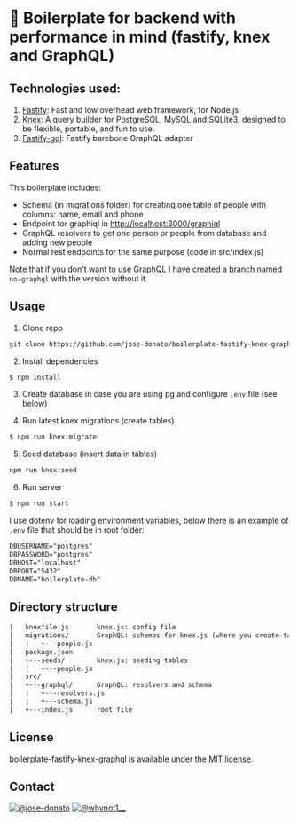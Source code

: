 # 🚀 Boilerplate for backend with performance in mind (fastify, knex and GraphQL) 

## Technologies used:
1. [Fastify](https://www.fastify.io/): Fast and low overhead web framework, for Node.js
2. [Knex](http://knexjs.org/): A query builder for PostgreSQL, MySQL and SQLite3, designed to be flexible, portable, and fun to use.
3. [Fastify-gql](https://github.com/mcollina/fastify-gql): Fastify barebone GraphQL adapter

## Features
This boilerplate includes:
* Schema (in migrations folder) for creating one table of people with columns: name, email and phone
* Endpoint for graphiql in [http://localhost:3000/graphiql](http://localhost:3000/graphiql)
* GraphQL resolvers to get one person or people from database and adding new people
* Normal rest endpoints for the same purpose (code in src/index.js)

Note that if you don't want to use GraphQL I have created a branch named `no-graphql` with the version without it.


## Usage
1. Clone repo
```bash
git clone https://github.com/jose-donato/boilerplate-fastify-knex-graphql.git && cd boilerplate-fastify-knex-graphql
```
2. Install dependencies
```bash
$ npm install
```
3. Create database in case you are using pg and configure `.env` file (see below)

4. Run latest knex migrations (create tables)
```bash
$ npm run knex:migrate
```
5. Seed database (insert data in tables)
```bash
npm run knex:seed
```
6. Run server
```bash
$ npm run start
```

I use dotenv for loading environment variables, below there is an example of `.env` file that should be in root folder:
```txt
DBUSERNAME="postgres"
DBPASSWORD="postgres"
DBHOST="localhost"
DBPORT="5432"
DBNAME="boilerplate-db"
```

## Directory structure
```txt
|   knexfile.js       knex.js: config file
|   migrations/       GraphQL: schemas for knex.js (where you create tables)
|   |   +---people.js
|   package.json
|   +---seeds/        knex.js: seeding tables
|   |   +---people.js
|   src/
|   +---graphql/      GraphQL: resolvers and schema
|   |   +---resolvers.js
|   |   +---schema.js
|   +---index.js      root file
```

## License
boilerplate-fastify-knex-graphql is available under the [MIT license](https://tldrlegal.com/license/mit-license).

## Contact
[![@jose-donato](https://img.shields.io/badge/github-jose-donato-green.svg)](https://github.com/jose-donato) [![@whynot1__](https://img.shields.io/badge/twitter-jose-donato-blue.svg)](https://twitter.com/whynot1__)
